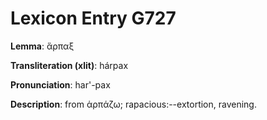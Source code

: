 # Lexicon Entry G727

**Lemma**: ἅρπαξ

**Transliteration (xlit)**: hárpax

**Pronunciation**: har'-pax

**Description**:
from ἁρπάζω; rapacious:--extortion, ravening.
